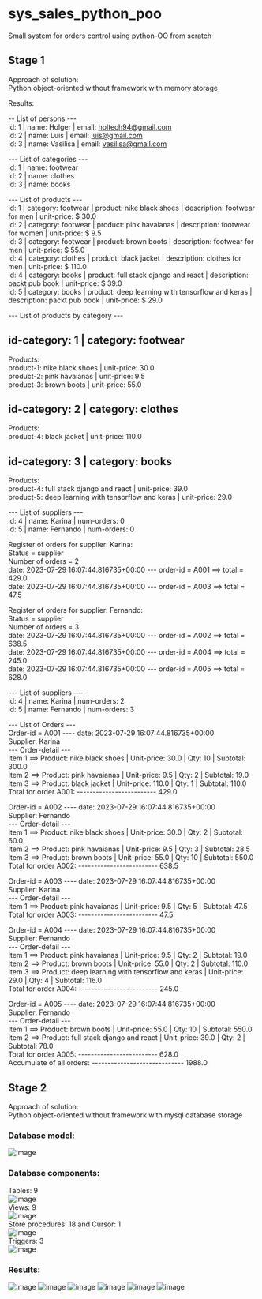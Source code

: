 # sys_sales_python_poo
Small system for orders control using python-OO from scratch    

## Stage 1  
Approach of solution:  
Python object-oriented without framework with memory storage  

Results:  

-- List of persons ---  
id:  1  | name:  Holger  | email:  holtech94@gmail.com  
id:  2  | name:  Luis  | email:  luis@gmail.com       
id:  3  | name:  Vasilisa  | email:  vasilisa@gmail.com  

 --- List of categories ---  
id: 1 | name: footwear  
id: 2 | name: clothes  
id: 3 | name: books  

--- List of products ---  
id: 1 | category: footwear | product: nike black shoes | description: footwear for men | unit-price: $ 30.0  
id: 2 | category: footwear | product: pink havaianas | description: footwear for women | unit-price: $ 9.5  
id: 3 | category: footwear | product: brown boots | description: footwear for men | unit-price: $ 55.0  
id: 4 | category: clothes | product: black jacket | description: clothes for men | unit-price: $ 110.0  
id: 4 | category: books | product: full stack django and react | description: packt pub book | unit-price: $ 39.0  
id: 5 | category: books | product: deep learning with tensorflow and keras | description: packt pub book | unit-price: $ 29.0    

--- List of products by category ---  

id-category: 1 | category: footwear  
----------------------------------------------  
Products:  
product-1: nike black shoes | unit-price: 30.0  
product-2: pink havaianas | unit-price: 9.5  
product-3: brown boots | unit-price: 55.0  

id-category: 2 | category: clothes  
----------------------------------------------  
Products:  
product-4: black jacket | unit-price: 110.0  

id-category: 3 | category: books  
----------------------------------------------  
Products:  
product-4: full stack django and react | unit-price: 39.0  
product-5: deep learning with tensorflow and keras | unit-price: 29.0  

--- List of suppliers ---  
id: 4 | name: Karina | num-orders: 0  
id: 5 | name: Fernando | num-orders: 0  

Register of orders for supplier: Karina:  
Status = supplier  
Number of orders = 2  
date: 2023-07-29 16:07:44.816735+00:00   ---  order-id = A001 ==> total = 429.0  
date: 2023-07-29 16:07:44.816735+00:00   ---  order-id = A003 ==> total = 47.5  

Register of orders for supplier: Fernando:  
Status = supplier  
Number of orders = 3  
date: 2023-07-29 16:07:44.816735+00:00   ---  order-id = A002 ==> total = 638.5  
date: 2023-07-29 16:07:44.816735+00:00   ---  order-id = A004 ==> total = 245.0  
date: 2023-07-29 16:07:44.816735+00:00   ---  order-id = A005 ==> total = 628.0  

--- List of suppliers ---  
id: 4 | name: Karina | num-orders: 2  
id: 5 | name: Fernando | num-orders: 3  

--- List of Orders ---  
Order-id = A001    ----   date: 2023-07-29 16:07:44.816735+00:00  
Supplier: Karina  
    --- Order-detail ---  
Item 1 ==> Product: nike black shoes  | Unit-price: 30.0 | Qty: 10 |  Subtotal: 300.0  
Item 2 ==> Product: pink havaianas  | Unit-price: 9.5 | Qty: 2 |  Subtotal: 19.0  
Item 3 ==> Product: black jacket  | Unit-price: 110.0 | Qty: 1 |  Subtotal: 110.0  
Total for order A001: ------------------------- 429.0  

Order-id = A002    ----   date: 2023-07-29 16:07:44.816735+00:00  
Supplier: Fernando  
    --- Order-detail ---  
Item 1 ==> Product: nike black shoes  | Unit-price: 30.0 | Qty: 2 |  Subtotal: 60.0  
Item 2 ==> Product: pink havaianas  | Unit-price: 9.5 | Qty: 3 |  Subtotal: 28.5  
Item 3 ==> Product: brown boots  | Unit-price: 55.0 | Qty: 10 |  Subtotal: 550.0  
Total for order A002: ------------------------- 638.5  

Order-id = A003    ----   date: 2023-07-29 16:07:44.816735+00:00  
Supplier: Karina  
    --- Order-detail ---  
Item 1 ==> Product: pink havaianas  | Unit-price: 9.5 | Qty: 5 |  Subtotal: 47.5  
Total for order A003: ------------------------- 47.5  

Order-id = A004    ----   date: 2023-07-29 16:07:44.816735+00:00  
Supplier: Fernando  
    --- Order-detail ---  
Item 1 ==> Product: pink havaianas  | Unit-price: 9.5 | Qty: 2 |  Subtotal: 19.0  
Item 2 ==> Product: brown boots  | Unit-price: 55.0 | Qty: 2 |  Subtotal: 110.0  
Item 3 ==> Product: deep learning with tensorflow and keras  | Unit-price: 29.0 | Qty: 4 |  Subtotal: 116.0  
Total for order A004: ------------------------- 245.0  

Order-id = A005    ----   date: 2023-07-29 16:07:44.816735+00:00  
Supplier: Fernando  
    --- Order-detail ---  
Item 1 ==> Product: brown boots  | Unit-price: 55.0 | Qty: 10 |  Subtotal: 550.0  
Item 2 ==> Product: full stack django and react  | Unit-price: 39.0 | Qty: 2 |  Subtotal: 78.0  
Total for order A005: ------------------------- 628.0  
Accumulate of all orders: ----------------------------- 1988.0  


## Stage 2  
Approach of solution:  
Python object-oriented without framework with mysql database storage  

### Database model:  
![image](https://github.com/HoltechHard/sys_sales_poo/assets/35493202/cc553fb6-e5ac-4d8f-a246-536251437d4a)  

### Database components:  
Tables: 9  
![image](https://github.com/HoltechHard/sys_sales_poo/assets/35493202/aa2859d0-684f-41c3-b227-15027a9789fa)  
Views: 9  
![image](https://github.com/HoltechHard/sys_sales_poo/assets/35493202/f518fed3-d606-496c-92ee-0990b9d277de)  
Store procedures: 18 and Cursor: 1  
![image](https://github.com/HoltechHard/sys_sales_poo/assets/35493202/e479aaa3-8483-4a85-9bef-da4788fe5a55)  
Triggers: 3  
![image](https://github.com/HoltechHard/sys_sales_poo/assets/35493202/6e8aad4f-7aae-42ee-b572-61e57ddad303)  

### Results:  
![image](https://github.com/HoltechHard/sys_sales_poo/assets/35493202/7b7e0f36-e45e-43fc-939c-c449301b9e25) 
![image](https://github.com/HoltechHard/sys_sales_poo/assets/35493202/391a2aef-9b6d-498e-9fda-bbe7fa19e6d9)
![image](https://github.com/HoltechHard/sys_sales_poo/assets/35493202/774655a1-a458-4dd7-aa6d-c12b3d19e6b8)
![image](https://github.com/HoltechHard/sys_sales_poo/assets/35493202/391c79b1-3724-4f5c-8f3c-5b0ed399459c)
![image](https://github.com/HoltechHard/sys_sales_poo/assets/35493202/fe3ac579-5c44-4cfb-8551-782e7e9feb3c)
![image](https://github.com/HoltechHard/sys_sales_poo/assets/35493202/24e61f8b-ba45-4feb-a5e0-6a6844284496)

